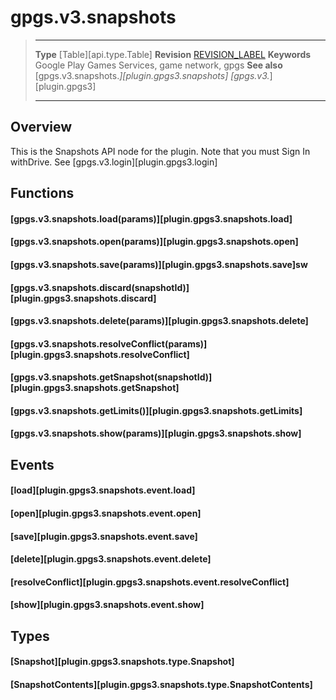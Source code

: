 # gpgs.v3.snapshots

> --------------------- ------------------------------------------------------------------------------------------
> __Type__              [Table][api.type.Table]
> __Revision__          [REVISION_LABEL](REVISION_URL)
> __Keywords__          Google Play Games Services, game network, gpgs
> __See also__          [gpgs.v3.snapshots.*][plugin.gpgs3.snapshots]
>                       [gpgs.v3.*][plugin.gpgs3]
> --------------------- ------------------------------------------------------------------------------------------

## Overview

This is the Snapshots API node for the plugin. Note that you must Sign In withDrive. See [gpgs.v3.login][plugin.gpgs3.login]  

## Functions

#### [gpgs.v3.snapshots.load(params)][plugin.gpgs3.snapshots.load]

#### [gpgs.v3.snapshots.open(params)][plugin.gpgs3.snapshots.open]

#### [gpgs.v3.snapshots.save(params)][plugin.gpgs3.snapshots.save]sw

#### [gpgs.v3.snapshots.discard(snapshotId)][plugin.gpgs3.snapshots.discard]

#### [gpgs.v3.snapshots.delete(params)][plugin.gpgs3.snapshots.delete]

#### [gpgs.v3.snapshots.resolveConflict(params)][plugin.gpgs3.snapshots.resolveConflict]

#### [gpgs.v3.snapshots.getSnapshot(snapshotId)][plugin.gpgs3.snapshots.getSnapshot]

#### [gpgs.v3.snapshots.getLimits()][plugin.gpgs3.snapshots.getLimits]

#### [gpgs.v3.snapshots.show(params)][plugin.gpgs3.snapshots.show]

## Events

#### [load][plugin.gpgs3.snapshots.event.load]

#### [open][plugin.gpgs3.snapshots.event.open]

#### [save][plugin.gpgs3.snapshots.event.save]

#### [delete][plugin.gpgs3.snapshots.event.delete]

#### [resolveConflict][plugin.gpgs3.snapshots.event.resolveConflict]

#### [show][plugin.gpgs3.snapshots.event.show]

## Types

#### [Snapshot][plugin.gpgs3.snapshots.type.Snapshot]

#### [SnapshotContents][plugin.gpgs3.snapshots.type.SnapshotContents]
